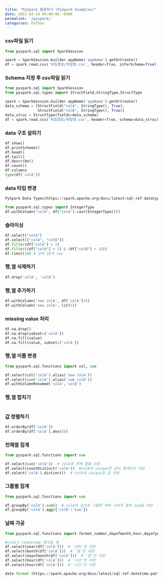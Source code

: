 ```yaml
---
title: "PySpark 활용하기 (PySpark Examples)"
date: 2021-03-14 00:00:00 -0400
permalink: '/pyspark/'
categories: Python
---
```



### csv파일 읽기

```python
from pyspark.sql import SparkSession

spark = SparkSession.builder.appName('appName').getOrCreate()
df = spark.read.csv('파일경로/파일명.csv', header=True, inferSchema=True)
```

### Schema 지정 후 csv파일 읽기

```python
from pyspark.sql import SparkSession
from pyspark.sql.types import StructField,StringType,StructType

spark = SparkSession.builder.appName('appName').getOrCreate()
data_schema = [StructField("colA", StringType(), True),
               StructField("colB", StringType(), True)]
data_struc = StructType(fields=data_schema)
df = spark.read.csv('파일경로/파일명.csv', header=True, schema=data_struc)
```

### data 구조 살피기

```python
df.show()
df.printSchema()
df.head()
df.tail()
df.describe()
df.count()
df.columns
type(df['colA'])
```

### data 타입 변경

```python
PySpark Data Types(https://spark.apache.org/docs/latest/sql-ref-datatypes.html)

from pyspark.sql.types import IntegerType
df.withColumn("colA", df["colA"].cast(IntegerType()))
```

### 슬라이싱

```python
df.select("colA")
df.select(["colA", "colB"])
df.filter(df["colA"] > 2)
df.filter((df["colA"] > 2) & (df["colB"] > 10))
df.limit(10) # 상위 10개 row
```

### 행,열 삭제하기

```python
df.drop('colA', 'colB')
```

### 행,열 추가하기

```python
df.withColumn('new colA', df['colA']+5)
df.withColumn('new colA', lit(5))
```

### missing value 처리

```python
df.na.drop()
df.na.drop(subset=['colA'])
df.na.fill(value)
df.na.fill(value, subset=['colA'])
```

### 행,열 이름 변경

```python
from pyspark.sql.functions import col, sum

df.select(col('colA').alias('new colA'))
df.select(sum('colA').alias('sum colA'))
df.withColumnRenamed('colA','colB')
```

### 행,열 합치기

```python

```

### 값 정렬하기

```python
df.orderBy(df['colA'])
df.orderBy(df['colA'].desc())
```

### 전체열 집계

```python
from pyspark.sql.functions import sum

df.select(sum('colA'))  # colA의 전체 합을 리턴
df.select(countDistinct('colA'))  #colA의 unique한 값이 몇개인지 리턴
df.select('colA').distinct()  # colA의 unique한 값 리턴
```

### 그룹별 집계

```python
from pyspark.sql.functions import sum

df.groupBy('colA').sum()  # colA의 값으로 그룹화 하여 나머지 열의 sum을 리턴
df.groupBy('colA').agg({'colB':'sum'})
```

### 날짜 가공

```python
from pyspark.sql.functions import format_number,dayofmonth,hour,dayofyear,month,year,weekofyear,date_format

#colA가 timestamp 형식일 때
df.select(year(df['colA']))  # '년도'만 리턴
df.select(month(df['colA']))  # '월'만 리턴
df.select(dayofmonth(df['colA']))  # '일'만 리턴
df.select(hour(df['colA']))  # '시간'만 리턴
df.select(hour(df['colA']))  # '시간'만 리턴

date format (https://spark.apache.org/docs/latest/sql-ref-datetime-pattern.html)
```
